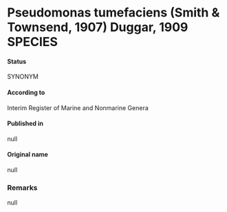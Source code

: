 Pseudomonas tumefaciens (Smith & Townsend, 1907) Duggar, 1909 SPECIES
=======

#### Status
SYNONYM

#### According to
Interim Register of Marine and Nonmarine Genera

#### Published in
null

#### Original name
null

### Remarks
null